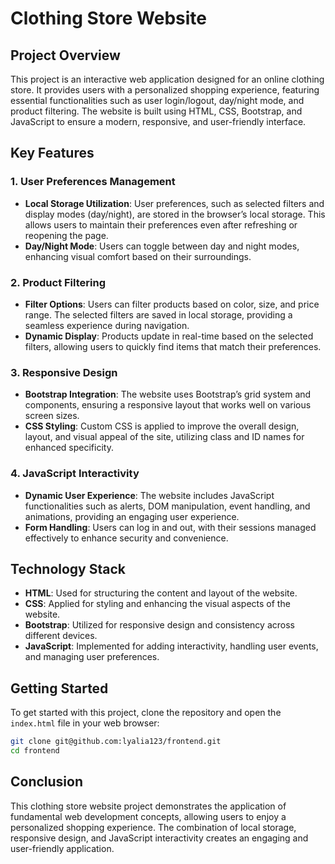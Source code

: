 # Clothing Store Website

## Project Overview

This project is an interactive web application designed for an online clothing store. It provides users with a personalized shopping experience, featuring essential functionalities such as user login/logout, day/night mode, and product filtering. The website is built using HTML, CSS, Bootstrap, and JavaScript to ensure a modern, responsive, and user-friendly interface.

## Key Features

### 1. User Preferences Management
- **Local Storage Utilization**: User preferences, such as selected filters and display modes (day/night), are stored in the browser’s local storage. This allows users to maintain their preferences even after refreshing or reopening the page.
- **Day/Night Mode**: Users can toggle between day and night modes, enhancing visual comfort based on their surroundings.

### 2. Product Filtering
- **Filter Options**: Users can filter products based on color, size, and price range. The selected filters are saved in local storage, providing a seamless experience during navigation.
- **Dynamic Display**: Products update in real-time based on the selected filters, allowing users to quickly find items that match their preferences.

### 3. Responsive Design
- **Bootstrap Integration**: The website uses Bootstrap’s grid system and components, ensuring a responsive layout that works well on various screen sizes.
- **CSS Styling**: Custom CSS is applied to improve the overall design, layout, and visual appeal of the site, utilizing class and ID names for enhanced specificity.

### 4. JavaScript Interactivity
- **Dynamic User Experience**: The website includes JavaScript functionalities such as alerts, DOM manipulation, event handling, and animations, providing an engaging user experience.
- **Form Handling**: Users can log in and out, with their sessions managed effectively to enhance security and convenience.

## Technology Stack
- **HTML**: Used for structuring the content and layout of the website.
- **CSS**: Applied for styling and enhancing the visual aspects of the website.
- **Bootstrap**: Utilized for responsive design and consistency across different devices.
- **JavaScript**: Implemented for adding interactivity, handling user events, and managing user preferences.

## Getting Started

To get started with this project, clone the repository and open the `index.html` file in your web browser:
```bash
git clone git@github.com:lyalia123/frontend.git
cd frontend
```

## Conclusion
This clothing store website project demonstrates the application of fundamental web development concepts, allowing users to enjoy a personalized shopping experience. The combination of local storage, responsive design, and JavaScript interactivity creates an engaging and user-friendly application.
